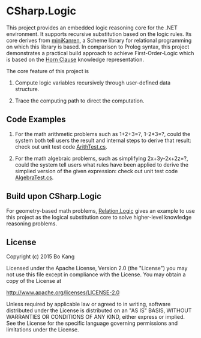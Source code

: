 # CSharp.Logic
 
This project provides an embedded logic reasoning core for the .NET environment. It supports recursive substitution based on the logic rules. Its core derives from [miniKanren](https://github.com/miniKanren/miniKanren), a Scheme library for relational programming on which this library is based. In comparison to Prolog syntax, this project demonstrates a practical build approach to achieve First-Order-Logic which is based on the [Horn Clause](https://en.wikipedia.org/wiki/Horn_clause) knowledge representation. 

The core feature of this project is

1. Compute logic variables recursively through user-defined data structure.

2. Trace the computing path to direct the computation. 

## Code Examples

1. For the math arithmetic problems such as 1+2+3=?, 1-2*3=?, could the system both tell users the result and internal steps to derive that result: check out unit test code [ArithTest.cs](https://github.com/buptkang/CSharp.Logic/tree/master/Test/0.Logic.Arithmetic).

2. For the math algebraic problems, such as simplifying 2x+3y-2x+2z=?, could the system tell users what rules have been applied to derive the simplied version of the given expression: check out unit test code [AlgebraTest.cs](https://github.com/buptkang/CSharp.Logic/tree/master/Test/1.Logic.Algebra).
 
## Build upon CSharp.Logic

For geometry-based math problems, [Relation.Logic](https://github.com/buptkang/Relation.Logic) gives an example to use this project as the logical substitution core to solve higher-level knowledge reasoning problems.

## License

Copyright (c) 2015 Bo Kang

Licensed under the Apache License, Version 2.0 (the "License")
you may not use this file except in compliance with the License. You may obtain a copy of the License at

http://www.apache.org/licenses/LICENSE-2.0

Unless required by applicable law or agreed to in writing, software distributed under the License is distributed on an "AS IS" BASIS, WITHOUT WARRANTIES OR CONDITIONS OF ANY KIND, either express or implied. See the License for the specific language governing permissions and limitations under the License.
